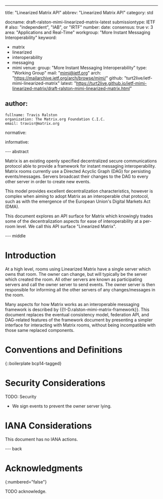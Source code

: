 ---
title: "Linearized Matrix API"
abbrev: "Linearized Matrix API"
category: std

docname: draft-ralston-mimi-linearized-matrix-latest
submissiontype: IETF  # also: "independent", "IAB", or "IRTF"
number:
date:
consensus: true
v: 3
area: "Applications and Real-Time"
workgroup: "More Instant Messaging Interoperability"
keyword:
 - matrix
 - linearized
 - interoperability
 - messaging
 - mimi
venue:
  group: "More Instant Messaging Interoperability"
  type: "Working Group"
  mail: "mimi@ietf.org"
  arch: "https://mailarchive.ietf.org/arch/browse/mimi/"
  github: "turt2live/ietf-mimi-linearized-matrix"
  latest: "https://turt2live.github.io/ietf-mimi-linearized-matrix/draft-ralston-mimi-linearized-matrix.html"

author:
 -
    fullname: Travis Ralston
    organization: The Matrix.org Foundation C.I.C.
    email: travisr@matrix.org

normative:

informative:


--- abstract

Matrix is an existing openly specified decentralized secure communications protocol
able to provide a framework for instant messaging interoperability. Matrix rooms
currently use a Directed Acyclic Graph (DAG) for persisting events/messages. Servers
broadcast their changes to the DAG to every other server in order to create new events.

This model provides excellent decentralization characteristics, however is complex
when aiming to adopt Matrix as an interoperable chat protocol, such as with the emergence
of the European Union's Digital Markets Act (DMA).

This document explores an API surface for Matrix which knowingly trades some of the
decentralization aspects for ease of interoperability at a per-room level. We call this
API surface "Linearized Matrix".


--- middle

# Introduction

At a high level, rooms using Linearized Matrix have a single server which owns that room.
The owner can change, but will typically be the server which created the room. All other
servers are known as participating servers and call the owner server to send events. The
owner server is then responsible for informing all the other servers of any changes/messages
in the room.

Many aspects for how Matrix works as an interoperable messaging framework is described by
{{!I-D.ralston-mimi-matrix-framework}}. This document replaces the eventual consistency model,
federation API, and DAG-related features of the framework document by presenting a simpler
interface for interacting with Matrix rooms, without being incompatible with those same
replaced components.


# Conventions and Definitions

{::boilerplate bcp14-tagged}


# Security Considerations

TODO: Security
* We sign events to prevent the owner server lying.


# IANA Considerations

This document has no IANA actions.


--- back

# Acknowledgments
{:numbered="false"}

TODO acknowledge.
